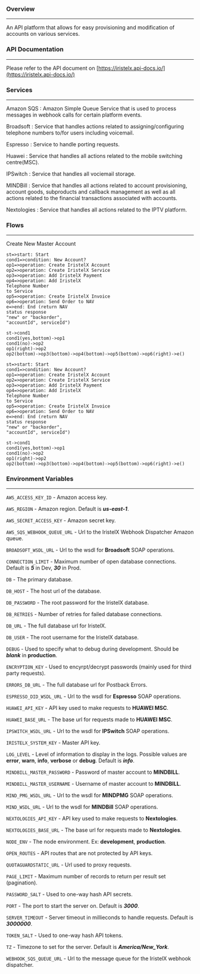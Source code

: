 ### Overview

---

An API platform that allows for easy provisioning and modification of accounts on various services.

### API Documentation

---

Please refer to the API document on [https://iristelx.api-docs.io/](https://iristelx.api-docs.io/)

### Services

---

Amazon SQS
: Amazon Simple Queue Service that is used to process messages in webhook calls for certain platform events.

Broadsoft
: Service that handles actions related to assigning/configuring telephone numbers to/for users including voicemail.

Espresso
: Service to handle porting requests.

Huawei
: Service that handles all actions related to the mobile switching centre(MSC).

IPSwitch
: Service that handles all vociemail storage.

MINDBill
: Service that handles all actions related to account provisioning, account goods, subproducts and callback management as well as all actions related to the financial transactions associated with accounts.

Nextologies
: Service that handles all actions related to the IPTV platform.

### Flows

---

Create New Master Account

```flow
st=>start: Start
cond1=>condition: New Account?
op1=>operation: Create IristelX Account
op2=>operation: Create IristelX Service
op3=>operation: Add IristelX Payment
op4=>operation: Add IristelX
Telephone Number
to Service
op5=>operation: Create IristelX Invoice
op6=>operation: Send Order to NAV
e=>end: End (return NAV
status response
"new" or "backorder",
"accountId", serviceId")

st->cond1
cond1(yes,bottom)->op1
cond1(no)->op2
op1(right)->op2
op2(bottom)->op3(bottom)->op4(bottom)->op5(bottom)->op6(right)->e()
```

```flow
st=>start: Start
cond1=>condition: New Account?
op1=>operation: Create IristelX Account
op2=>operation: Create IristelX Service
op3=>operation: Add IristelX Payment
op4=>operation: Add IristelX
Telephone Number
to Service
op5=>operation: Create IristelX Invoice
op6=>operation: Send Order to NAV
e=>end: End (return NAV
status response
"new" or "backorder",
"accountId", serviceId")

st->cond1
cond1(yes,bottom)->op1
cond1(no)->op2
op1(right)->op2
op2(bottom)->op3(bottom)->op4(bottom)->op5(bottom)->op6(right)->e()
```

### Environment Variables

---

`AWS_ACCESS_KEY_ID` - Amazon access key.

`AWS_REGION` - Amazon region. Default is **_us-east-1_**.

`AWS_SECRET_ACCESS_KEY` - Amazon secret key.

`AWS_SQS_WEBHOOK_QUEUE_URL` - Url to the IristelX Webhook Dispatcher Amazon queue.

`BROADSOFT_WSDL_URL` - Url to the wsdl for **Broadsoft** SOAP operations.

`CONNECTION_LIMIT` - Maximum number of open database connections. Default is **_5_** in Dev, **_30_** in Prod.

`DB` - The primary database.

`DB_HOST` - The host url of the database.

`DB_PASSWORD` - The root password for the IristelX database.

`DB_RETRIES` - Number of retries for failed database connections.

`DB_URL` - The full database url for IristelX.

`DB_USER` - The root username for the IristelX database.

`DEBUG` - Used to specify what to debug during development. Should be **_blank_** in **production**.

`ENCRYPTION_KEY` - Used to encyrpt/decrypt passwords (mainly used for third party requests).

`ERRORS_DB_URL` - The full database url for Postback Errors.

`ESPRESSO_DID_WSDL_URL` - Url to the wsdl for **Espresso** SOAP operations.

`HUAWEI_API_KEY` - API key used to make requests to **HUAWEI MSC**.

`HUAWEI_BASE_URL` - The base url for requests made to **HUAWEI MSC**.

`IPSWITCH_WSDL_URL` - Url to the wsdl for **IPSwitch** SOAP operations.

`IRISTELX_SYSTEM_KEY` - Master API key.

`LOG_LEVEL` - Level of information to display in the logs. Possible values are **error**, **warn**, **info**, **verbose** or **debug**. Default is **_info_**.

`MINDBILL_MASTER_PASSWORD` - Password of master account to **MINDBILL**.

`MINDBILL_MASTER_USERNAME` - Username of master account to **MINDBILL**.

`MIND_PMG_WSDL_URL` - Url to the wsdl for **MINDPMG** SOAP operations.

`MIND_WSDL_URL` - Url to the wsdl for **MINDBill** SOAP operations.

`NEXTOLOGIES_API_KEY` - API key used to make requests to **Nextologies**.

`NEXTOLOGIES_BASE_URL` - The base url for requests made to **Nextologies**.

`NODE_ENV` - The node environment. Ex: **development**, **production**.

`OPEN_ROUTES` - API routes that are not protected by API keys.

`QUOTAGUARDSTATIC_URL` - Url used to proxy requests.

`PAGE_LIMIT` - Maximum number of records to return per result set (pagination).

`PASSWORD_SALT` - Used to one-way hash API secrets.

`PORT` - The port to start the server on. Default is **_3000_**.

`SERVER_TIMEOUT` - Server timeout in millieconds to handle requests. Default is **_3000000_**.

`TOKEN_SALT` - Used to one-way hash API tokens.

`TZ` - Timezone to set for the server. Default is **_America/New_York_**.

`WEBHOOK_SQS_QUEUE_URL` - Url to the message queue for the IristelX webhook dispatcher.
